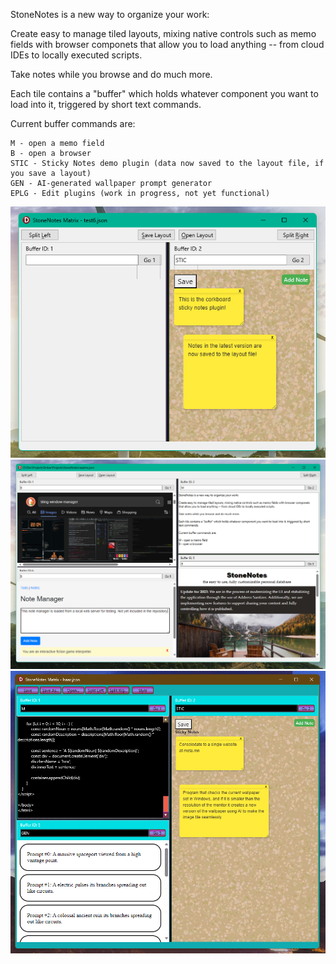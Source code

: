 StoneNotes is a new way to organize your work:

Create easy to manage tiled layouts, mixing native controls such as memo fields with browser componets
that allow you to load anything -- from cloud IDEs to locally executed scripts.

Take notes while you browse and do much more.

Each tile contains a "buffer" which holds whatever component you want to load into it, triggered by short
text commands.

Current buffer commands are:
```
M - open a memo field
B - open a browser
STIC - Sticky Notes demo plugin (data now saved to the layout file, if you save a layout)
GEN - AI-generated wallpaper prompt generator
EPLG - Edit plugins (work in progress, not yet functional)
```

<img src="docs/screenshot2.png"/>

<img src="docs/screenshot.png"/>

<img src="docs/screenshot3.png"/>
